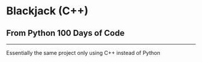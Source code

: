 # Blackjack (C++)
## From Python 100 Days of Code
_____
Essentially the same project only using C++ instead of Python

